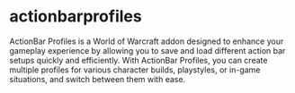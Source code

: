 # actionbarprofiles
ActionBar Profiles is a World of Warcraft addon designed to enhance your gameplay experience by allowing you to save and load different action bar setups quickly and efficiently. With ActionBar Profiles, you can create multiple profiles for various character builds, playstyles, or in-game situations, and switch between them with ease.
